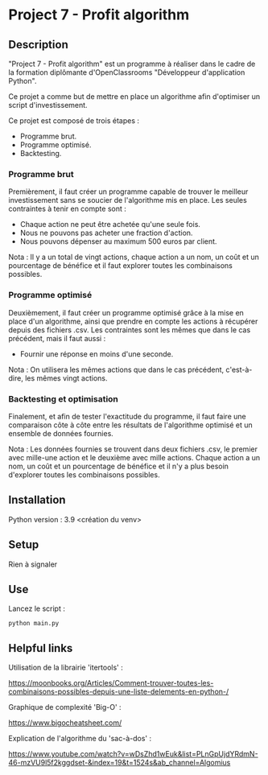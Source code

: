 # Project 7 - Profit algorithm

## Description

"Project 7 - Profit algorithm" est un programme à réaliser dans le cadre de la formation diplômante d'OpenClassrooms "Développeur d'application Python".

Ce projet a comme but de mettre en place un algorithme afin d'optimiser un script d'investissement.

Ce projet est composé de trois étapes :
- Programme brut.
- Programme optimisé.
- Backtesting.

### Programme brut
Premièrement, il faut créer un programme capable de trouver le meilleur investissement sans se soucier de
l'algorithme mis en place. Les seules contraintes à tenir en compte sont :
- Chaque action ne peut être achetée qu'une seule fois.
- Nous ne pouvons pas acheter une fraction d'action.
- Nous pouvons dépenser au maximum 500 euros par client.

Nota : Il y a un total de vingt actions, chaque action a un nom, un coût et un pourcentage de bénéfice
et il faut explorer toutes les combinaisons possibles.

### Programme optimisé
Deuxièmement, il faut créer un programme optimisé grâce à la mise en place d'un algorithme,
ainsi que prendre en compte les actions à récupérer depuis des fichiers .csv.
Les contraintes sont les mêmes que dans le cas précédent, mais il faut aussi :
- Fournir une réponse en moins d'une seconde.

Nota : On utilisera les mêmes actions que dans le cas précédent, c'est-à-dire, les mêmes
vingt actions.

### Backtesting et optimisation
Finalement, et afin de tester l'exactitude du programme, il faut faire une comparaison 
côte à côte entre les résultats de l'algorithme optimisé et un ensemble de données fournies.

Nota : Les données fournies se trouvent dans deux fichiers .csv, le premier avec mille-une action
et le deuxième avec mille actions. Chaque action a un nom, un coût et un pourcentage de bénéfice 
et il n'y a plus besoin d'explorer toutes les combinaisons possibles.

## Installation

Python version : 3.9
<création du venv>

## Setup

Rien à signaler

## Use
Lancez le script :

```
python main.py
```

## Helpful links

Utilisation de la librairie 'itertools' :

https://moonbooks.org/Articles/Comment-trouver-toutes-les-combinaisons-possibles-depuis-une-liste-delements-en-python-/

Graphique de complexité 'Big-O' :

https://www.bigocheatsheet.com/

Explication de l'algorithme du 'sac-à-dos' :

https://www.youtube.com/watch?v=wDsZhd1wEuk&list=PLnGpUjdYRdmN-46-mzVU9l5f2kggdset-&index=19&t=1524s&ab_channel=Algomius

